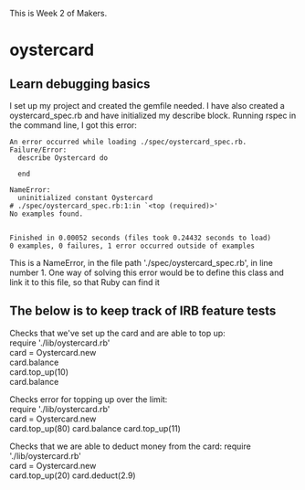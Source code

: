This is Week 2 of Makers.

# oystercard

## Learn debugging basics

I set up my project and created the gemfile needed. I have also created a oystercard_spec.rb and have initialized my describe block. Running rspec in the command line, I got this error:

```
An error occurred while loading ./spec/oystercard_spec.rb.
Failure/Error:
  describe Oystercard do
  
  end

NameError:
  uninitialized constant Oystercard
# ./spec/oystercard_spec.rb:1:in `<top (required)>'
No examples found.


Finished in 0.00052 seconds (files took 0.24432 seconds to load)
0 examples, 0 failures, 1 error occurred outside of examples
```
This is a NameError, in the file path './spec/oystercard_spec.rb', in line number 1.
One way of solving this error would be to define this class and link it to this file, so that Ruby can find it


## The below is to keep track of IRB feature tests
Checks that we've set up the card and are able to top up:  
require './lib/oystercard.rb'  
card = Oystercard.new  
card.balance  
card.top_up(10)  
card.balance

Checks error for topping up over the limit:  
require './lib/oystercard.rb'  
card = Oystercard.new  
card.top_up(80)
card.balance
card.top_up(11)

Checks that we are able to deduct money from the card:
require './lib/oystercard.rb'  
card = Oystercard.new  
card.top_up(20)
card.deduct(2.9)

